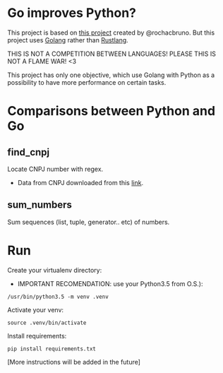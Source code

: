 # Go improves Python?

This project is based on [this project](https://github.com/rochacbruno/rust-python-example) created by @rochacbruno. But this project uses [Golang](https://golang.org/) rather than [Rustlang](https://www.rust-lang.org).

THIS IS NOT A COMPETITION BETWEEN LANGUAGES! PLEASE THIS IS NOT A FLAME WAR! <3

This project has only one objective, which use Golang with Python as a possibility to have more performance on certain tasks.

# Comparisons between Python and Go

## find_cnpj

Locate CNPJ number with regex.

- Data from CNPJ downloaded from this [link](http://idg.receita.fazenda.gov.br/orientacao/tributaria/cadastros/cadastro-nacional-de-pessoas-juridicas-cnpj/dados-abertos-do-cnpj).

## sum_numbers

Sum sequences (list, tuple, generator.. etc) of numbers.

# Run

Create your virtualenv directory: 

- IMPORTANT RECOMENDATION: use your Python3.5 from O.S.):

```
/usr/bin/python3.5 -m venv .venv
```

Activate your venv:

```
source .venv/bin/activate
```

Install requirements:

```
pip install requirements.txt
```

[More instructions will be added in the future]
